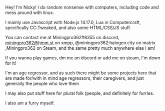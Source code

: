 Hey! I'm Nicky! I do random nonsense with computers, including code and mess around with linux.

I mainly use Javascript with Node.js 14.17.0, Lua in Computercraft, specifically CC:Tweaked, and also some HTML/CSS/JS stuff.

You can contact me at Miningpro362#8355 on discord, miningpro362@hmm.st on xmpp, @miningpro362:halogen.city on matrix ,Miningpro362 on Steam, and the same pretty much anywhere else I am!

If you wanna play games, dm me on discord or add me on steam, I'm down for it!

I'm an age regressor, and as such there might be some projects here that are made for/with in mind age regressors, their caregivers, and just generally the people who love them

I may also put stuff here for plural folk (people, and definitely for furries.

I also am a furry myself.
